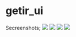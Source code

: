 # getir_ui

Secreenshots;
![](screenshots/Screenshot_1649884163.png)
![](screenshots/Screenshot_1649884171.png)
![](screenshots/Screenshot_1649884180.png)
![](screenshots/Screenshot_1649884186.png)
